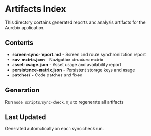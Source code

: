 # Artifacts Index

This directory contains generated reports and analysis artifacts for the Aurebix application.

## Contents

- **screen-sync-report.md** - Screen and route synchronization report
- **nav-matrix.json** - Navigation structure matrix
- **asset-usage.json** - Asset usage and availability report
- **persistence-matrix.json** - Persistent storage keys and usage
- **patches/** - Code patches and fixes

## Generation

Run `node scripts/sync-check.mjs` to regenerate all artifacts.

## Last Updated

Generated automatically on each sync check run.
